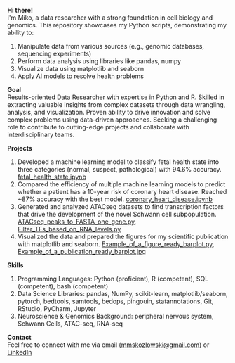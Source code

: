 **Hi there!**  
I'm Miko, a data researcher with a strong foundation in cell biology and genomics. This repository showcases my Python scripts, demonstrating my ability to:
1) Manipulate data from various sources (e.g., genomic databases, sequencing experiments)
2) Perform data analysis using libraries like pandas, numpy
3) Visualize data using matplotlib and seaborn
4) Apply AI models to resolve health problems

**Goal**  
Results-oriented Data Researcher with expertise in Python and R. Skilled in extracting valuable insights from complex datasets through data wrangling, analysis, and visualization. Proven ability to drive innovation and solve complex problems using data-driven approaches. Seeking a challenging role to contribute to cutting-edge projects and collaborate with interdisciplinary teams.

**Projects**
1) Developed a machine learning model to classify fetal health state into three categories (normal, suspect, pathological) with 94.6% accuracy. [fetal_health_state.ipynb](https://github.com/MikoKozlowski/Portfolio/blob/main/fetal_health_state.ipynb)
2) Compared the efficiency of multiple machine learning models to predict whether a patient has a 10-year risk of coronary heart disease. Reached ~87% accuracy with the best model. [coronary_heart_disease.ipynb](https://github.com/MikoKozlowski/Portfolio/blob/main/coronary_heart_disease.ipynb)
3) Generated and analyzed ATACseq datasets to find transcription factors that drive the development of the novel Schwann cell subpopulation. [ATACseq_peaks_to_FASTA_one_gene.py](https://github.com/MikoKozlowski/Portfolio/blob/main/ATACseq_peaks_to_FASTA_one_gene.py), [Filter_TFs_based_on_RNA_levels.py](https://github.com/MikoKozlowski/Portfolio/blob/main/Filter_TFs_based_on_RNA_levels.py)
4) Visualized the data and prepared the figures for my scientific publication with matplotlib and seaborn. [Example_of_a_figure_ready_barplot.py](https://github.com/MikoKozlowski/Portfolio/blob/main/Example_of_a_publication_ready_barplot.py), [Example_of_a_publication_ready_barplot.jpg](https://github.com/MikoKozlowski/Portfolio/blob/main/Example_of_a_publication_ready_barplot.jpg)

**Skills**
1) Programming Languages: Python (proficient), R (competent), SQL (competent), bash (competent)
2) Data Science Libraries: pandas, NumPy, scikit-learn, matplotlib/seaborn, pytorch, bedtools, samtools, bedops, pingouin, statannotations, Git, RStudio, PyCharm, Jupyter 
3) Neuroscience & Genomics Background: peripheral nervous system, Schwann Cells, ATAC-seq, RNA-seq

**Contact**  
Feel free to connect with me via email (mmskozlowski@gmail.com) or [LinkedIn](https://www.linkedin.com/in/mikokozlowski/)
